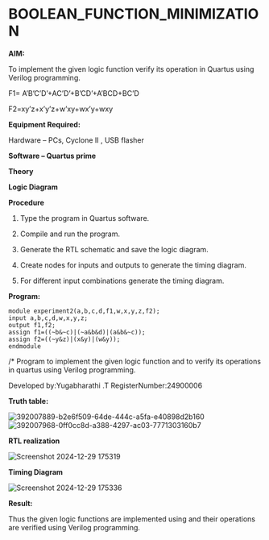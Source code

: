 # BOOLEAN_FUNCTION_MINIMIZATION

**AIM:**

To implement the given logic function verify its operation in Quartus using Verilog programming.

F1= A’B’C’D’+AC’D’+B’CD’+A’BCD+BC’D 

F2=xy’z+x’y’z+w’xy+wx’y+wxy

**Equipment Required:**

Hardware – PCs, Cyclone II , USB flasher

**Software – Quartus prime**

**Theory**

**Logic Diagram**

**Procedure**
1.	Type the program in Quartus software.

2.	Compile and run the program.

3.	Generate the RTL schematic and save the logic diagram.

4.	Create nodes for inputs and outputs to generate the timing diagram.

5.	For different input combinations generate the timing diagram.


**Program:**
~~~
module experiment2(a,b,c,d,f1,w,x,y,z,f2);
input a,b,c,d,w,x,y,z;
output f1,f2;
assign f1=((~b&~c)|(~a&b&d)|(a&b&~c));
assign f2=((~y&z)|(x&y)|(w&y));
endmodule
~~~
/* Program to implement the given logic function and to verify its operations in quartus using Verilog programming. 

Developed by:Yugabharathi .T RegisterNumber:24900006

**Truth table:**


![392007889-b2e6f509-64de-444c-a5fa-e40898d2b160](https://github.com/user-attachments/assets/830058ab-a0c3-4731-96e2-f6705a60d6c3)
![392007968-0ff0cc8d-a388-4297-ac03-7771303160b7](https://github.com/user-attachments/assets/330bf3e8-b001-4253-962a-f10308e62406)

**RTL realization**

![Screenshot 2024-12-29 175319](https://github.com/user-attachments/assets/528dc534-5a96-468f-8760-1799f7968c42)


**Timing Diagram**

![Screenshot 2024-12-29 175336](https://github.com/user-attachments/assets/2727d679-298b-4bef-ac98-c682870ec988)


**Result:**

Thus the given logic functions are implemented using and their operations are verified using Verilog programming.

